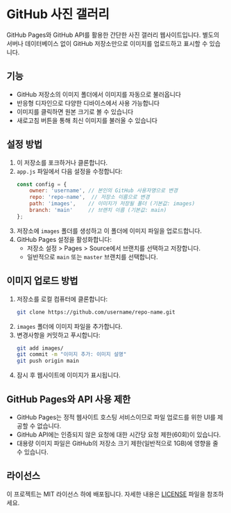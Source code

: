 # GitHub 사진 갤러리

GitHub Pages와 GitHub API를 활용한 간단한 사진 갤러리 웹사이트입니다. 별도의 서버나 데이터베이스 없이 GitHub 저장소만으로 이미지를 업로드하고 표시할 수 있습니다.

## 기능

- GitHub 저장소의 이미지 폴더에서 이미지를 자동으로 불러옵니다
- 반응형 디자인으로 다양한 디바이스에서 사용 가능합니다
- 이미지를 클릭하면 원본 크기로 볼 수 있습니다
- 새로고침 버튼을 통해 최신 이미지를 불러올 수 있습니다

## 설정 방법

1. 이 저장소를 포크하거나 클론합니다.
2. `app.js` 파일에서 다음 설정을 수정합니다:
   ```javascript
   const config = {
       owner: 'username', // 본인의 GitHub 사용자명으로 변경
       repo: 'repo-name',  // 저장소 이름으로 변경
       path: 'images',    // 이미지가 저장될 폴더 (기본값: images)
       branch: 'main'     // 브랜치 이름 (기본값: main)
   };
   ```
3. 저장소에 `images` 폴더를 생성하고 이 폴더에 이미지 파일을 업로드합니다.
4. GitHub Pages 설정을 활성화합니다:
   - 저장소 설정 > Pages > Source에서 브랜치를 선택하고 저장합니다.
   - 일반적으로 `main` 또는 `master` 브랜치를 선택합니다.

## 이미지 업로드 방법

1. 저장소를 로컬 컴퓨터에 클론합니다:
   ```bash
   git clone https://github.com/username/repo-name.git
   ```
2. `images` 폴더에 이미지 파일을 추가합니다.
3. 변경사항을 커밋하고 푸시합니다:
   ```bash
   git add images/
   git commit -m "이미지 추가: 이미지 설명"
   git push origin main
   ```
4. 잠시 후 웹사이트에 이미지가 표시됩니다.

## GitHub Pages와 API 사용 제한

- GitHub Pages는 정적 웹사이트 호스팅 서비스이므로 파일 업로드를 위한 UI를 제공할 수 없습니다.
- GitHub API에는 인증되지 않은 요청에 대한 시간당 요청 제한(60회)이 있습니다.
- 대용량 이미지 파일은 GitHub의 저장소 크기 제한(일반적으로 1GB)에 영향을 줄 수 있습니다.

## 라이선스

이 프로젝트는 MIT 라이선스 하에 배포됩니다. 자세한 내용은 [LICENSE](LICENSE) 파일을 참조하세요. 